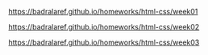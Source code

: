 
https://badralaref.github.io/homeworks/html-css/week01

https://badralaref.github.io/homeworks/html-css/week02

https://badralaref.github.io/homeworks/html-css/week03